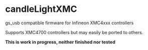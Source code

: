 # candleLightXMC
gs_usb compatible firmware for Infineon XMC4xxx controllers


Supports XMC4700 controllers but may easily be ported to others.

**This is work in progress, neither finished nor tested**
